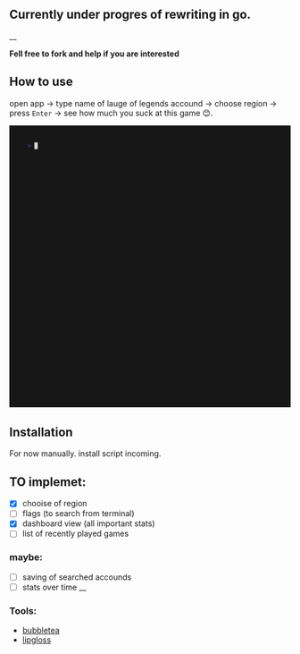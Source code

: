 ## Currently under progres of rewriting in go.
__

**Fell free to fork and help if you are interested**

## How to use

open app -> type name of lauge of legends accound -> choose region -> press `Enter` -> see how much you suck at this game 😊.


![](./watcher.gif)


## Installation 
For now manually. install script incoming.


## TO implemet:
- [x] chooise of region
- [ ] flags (to search from terminal)
- [x] dashboard view (all important stats)
- [ ] list of recently played games
### maybe:
- [ ] saving of searched accounds
- [ ] stats over time
__

### Tools: 
- [bubbletea](https://github.com/charmbracelet/bubbletea)
- [lipgloss](https://github.com/charmbracelet/lipgloss)
